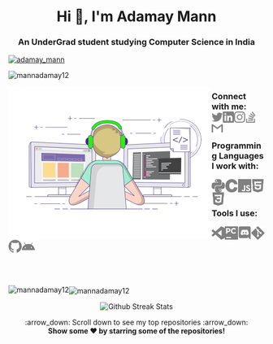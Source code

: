 <h1 align="center">Hi 👋, I'm Adamay Mann</h1>
<h3 align="center">An UnderGrad student studying Computer Science in India</h3>

<p align="left"> <a href="https://twitter.com/adamay_mann" target="blank"><img src="https://img.shields.io/twitter/follow/adamay_mann?logo=twitter&style=for-the-badge" alt="adamay_mann" /></a> </p>

<p align="left"> <img src="https://komarev.com/ghpvc/?username=mannadamay12" alt="mannadamay12" /> </p>

<img align="left" title="Adamay Mann" alt="Adamay Mann" width="400" src="./logos/animation.gif" />

<h3>
Connect with me: <br>
<a href="https://twitter.com/adamay_mann"><img align="left" title="Twitter - Adamay Mann" alt="Twitter" width="22px" src="./logos/twitter.svg" /></a>
<a href="https://www.linkedin.com/in/adamaymann7/"><img align="left" title="LinkedIn - Adamay Mann" alt="LinkedIn" width="22px" src="./logos/linkedin.svg" /></a>
<a href="https://www.instagram.com/ad_mann12/"><img align="left" title="Instagram - Adamay Mann" alt="Instagram" width="22px" src="./logos/instagram.svg" /></a>
<a href="https://stackexchange.com/users/20018566/adamay-mann"><img align="left" title="Stack Overflow - Adamay Mann" alt="Stack Overflow" width="22px" src="./logos/stackoverflow.svg" /></a>
<a href="mailto:meadamann2002@gmail.com"><img align="left" title="Mail - Adamay Mann" alt="Mail" width="22px" src="./logos/gmail.svg" /></a>


<br>
<br>
  
Programming Languages I work with: <br>

<img align="left" title="Python" alt="python" width="26px" src="./logos/python.svg" />
<img align="left" title="C" alt="C" width="26px" src="./logos/c.svg" />
<img align="left" title="JavaScript" alt="JavaScript" width="26px" src="./logos/javascript.svg" />
<img align="left" title="HTML5" alt="HTML5" width="26px" src="./logos/html5.svg" />
<img align="left" title="CSS3" alt="CSS3" width="26px" src="./logos/css3.svg" />
  
<br>
<br>

Tools I use: <br>

<img align="left" title="Visual Studio Code" alt="Visual Studio Code" width="26px" src="./logos/visualstudiocode.svg" />
<img align="left" title="JetBrains PyCharm" alt="JetBrains PyCharm" width="26px" src="./logos/pycharm.svg" />
<img align="left" title="Discord" alt="Discord" width="26px" src="./logos/discord.svg" />
<img align="left" title="Git" alt="Git" width="26px" src="./logos/git.svg" />
<img align="left" title="GitHub" alt="GitHub" width="26px" src="./logos/github.svg" />
<img align="left" title="Android" alt="Android" width="26px" src="./logos/android.svg" />
</h3>

<br>
<br>
<br>
<br>
<br>
<br>


<p><img align="left" src="https://github-readme-stats.vercel.app/api/top-langs/?username=mannadamay12&layout=compact&theme=radical" alt="mannadamay12" /></p>

  <img align="center" src="https://github-readme-stats.vercel.app/api?username=mannadamay12&show_icons=true&theme=radical" alt="mannadamay12" />
<p align="center">
<img src="https://github-readme-streak-stats.herokuapp.com/?user=mannadamay12" alt="Github Streak Stats">
</p>
<p align="center">
    :arrow_down: Scroll down to see my top repositories :arrow_down:
    <br>
    <b>
      Show some ❤️ by starring some of the repositories!
    </b>
</p>

